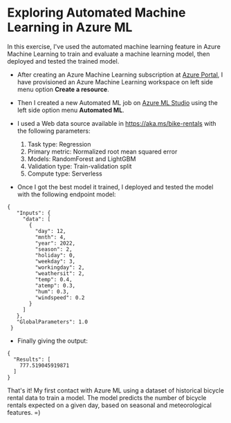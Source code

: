 
# Exploring Automated Machine Learning in Azure ML
In this exercise, I've used the automated machine learning feature in Azure Machine Learning to train and evaluate a machine learning model, then deployed and tested the trained model.

- After creating an Azure Machine Learning subscription at [Azure Portal](https://portal.azure.com), I have provisioned an Azure Machine Learning workspace on left side menu option **Create a resource**.
- Then I created a new Automated ML job on [Azure ML Studio](https://ml.azure.com) using the left side option menu **Automated ML**.
- I used a Web data source available in https://aka.ms/bike-rentals with the following parameters:

    1) Task type: Regression
    2) Primary metric: Normalized root mean squared error
    3) Models: RandomForest and LightGBM 
    4) Validation type: Train-validation split
    5) Compute type: Serverless


- Once I got the best model it trained, I deployed and tested the model with the following endpoint model:

```
{
   "Inputs": { 
     "data": [
       {
         "day": 12,
         "mnth": 4,   
         "year": 2022,
         "season": 2,
         "holiday": 0,
         "weekday": 3,
         "workingday": 2,
         "weathersit": 2, 
         "temp": 0.4, 
         "atemp": 0.3,
         "hum": 0.3,
         "windspeed": 0.2 
       }
     ]    
   },   
   "GlobalParameters": 1.0
 }
```

- Finally giving the output:

```
{
  "Results": [
    777.519045919871
  ]
}
```

That's it! My first contact with Azure ML using a dataset of historical bicycle rental data to train a model. The model predicts the number of bicycle rentals expected on a given day, based on seasonal and meteorological features. =)